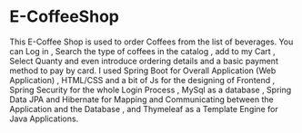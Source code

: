 # E-CoffeeShop
This E-Coffee Shop is used to order Coffees from the list of beverages.
You can Log in , Search the type of coffees in the catalog , add to my Cart , Select Quanty and even introduce ordering details and a basic payment method to pay by card.
I used Spring Boot for Overall Application (Web Application) , HTML/CSS and a bit of Js for the designing of Frontend , Spring Security for the whole Login Process , 
MySql as a database , Spring Data JPA and Hibernate for Mapping and Communicating between the Application and the Database  , 
 and Thymeleaf as a Template Engine for Java Applications.
